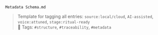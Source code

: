 `Metadata Schema.md`

> Template for tagging all entries: `source:local/cloud`, `AI-assisted`, `voice:attuned`, `stage:ritual-ready`  
> 🔖 Tags: `#structure`, `#traceability`, `#metadata`